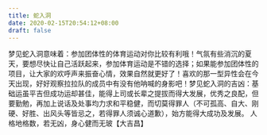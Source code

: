 ```yaml
---
title: 蛇入洞
date: 2020-02-15T20:54:12+08:00
draft: false
---
```


梦见蛇入洞意味着：参加团体性的体育运动对你比较有利哦！气氛有些消沉的夏天，要想尽快让自己活跃起来，参加体育运动是不错的选择；如果能参加团体性的项目，让大家的欢呼声来振奋心情，效果自然就更好了！喜欢的那一型异性会在今天出现，好好观察拉拉队的成员中有没有他呐喊的身影吧！梦见蛇入洞的吉凶：基础运虽平吉但成功运却甚佳，能得上司或长辈之提拔而得大发展，优秀之良配，但要勤勉，再加上说话及处事均力求和平稳健，而切莫得罪人（不可孤高、自大、刚硬、好胜、出风头等皆忌之，若得罪人须诚心道歉），始方能得大成功及发展。
人格地格数，若无凶，身心健而无玻【大吉昌】